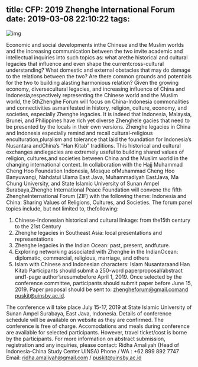 title: CFP: 2019 Zhenghe International Forum
date: 2019-03-08 22:10:22
tags: 
---
![img](/static/images/2019/05/04.png)



Economic and social developments inthe Chinese and the Muslim worlds and the increasing communication between the two invite academic and intellectual inquiries into such topics as: what arethe historical and cultural legacies that influence and even shape the currentcross-cultural understanding? What domestic and external obstacles that may do damage to the relations between the two? Are there common grounds and potentials for the two to building alasting harmonious relation?
Given the growing economy, diversecultural legacies, and increasing influence of China and Indonesia,respectively representing the Chinese world and the Muslim world, the 5thZhenghe Forum will focus on China-Indonesia commonalities and connectivities asmanifested in history, religion, culture, economy, and societies, especially Zhenghe legacies.  It is indeed that Indonesia, Malaysia, Brunei, and Philippines have rich yet diverse Zhenghele gacies that need to be presented by the locals in their own versions. 
Zhenghe legacies in China and Indonesia especially remind and recall cultural-religious enculturation,pluralism and tolerance that laid the foundation for Indonesia’s Nusantara andChina’s “Han Kitab” traditions. This historical and cultural exchanges andlegacies are extremely useful to building shared values of religion, cultures,and societies between China and the Muslim world in the changing international context.
In collaboration with the Hajj Muhammad Cheng Hoo Foundation Indonesia, Mosque ofMuhammad Cheng Hoo Banyuwangi, Nahdatul Ulama East Java, Muhammadiyah EastJava, Ma Chung University, and State Islamic University of Sunan Ampel Surabaya,Zhenghe International Peace Foundation will convene the fifth ZhengheInternational Forum (ZIF) with the following theme:  Indonesia and China: Sharing Values of Religions, Cultures, and Societies.
The forum panel topics include, but not limited to, thefollowing:
1. Chinese-Indonesian historical and cultural linkage: from the15th century to the 21st Century
2. Zhenghe legacies in Southeast Asia: local presentations and representations
3. Zhenghe legacies in the Indian Ocean: past, present, andfuture.
4. Exploring networking associated with Zhenghe in the IndianOcean: diplomatic, commercial, religious, marriage, and others
5. Islam with Chinese and Indonesian characters: Islam Nusantaraand Han Kitab
Participants should submit a 250-word paperproposal/abstract and1-page author’sresumebefore April 1, 2019. Once selected by the conference committee, participants should submit paper before June 15, 2019.
Paper proposal should be sent to: zhengheforum@gmail.comand puskit@uinsby.ac.id.


The conference will take place July 15-17, 2019 at State Islamic University of Sunan Ampel Surabaya, East Java, Indonesia. Details of conference schedule will be available on website as they are confirmed.
The conference is free of charge. Accomodations and meals during conference are available for selected participants. However, travel ticket/cost is borne by the participants.
For more information on abstract submission, registration and any inquiries, please contact:
Ridha Amaliyah (Head of Indonesia-China Study Center UINSA)
Phone / WA : +62 899 892 7747
Email: ridha.amaliyah@gmail.com / puskit@uinsby.ac.id

